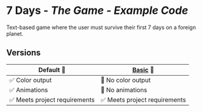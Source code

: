 # 7 Days - *The Game - Example Code*
Text-based game where the user must survive their first 7 days on a foreign planet.

## Versions
| Default :tada: | [Basic](basic-example/) :no_bell: |
| ------------- | ------------- |
| ✅ Color output | 🚫 No color output |
| ✅ Animations  | 🚫 No animations  |
| ✅ Meets project requirements | ✅ Meets project requirements |

